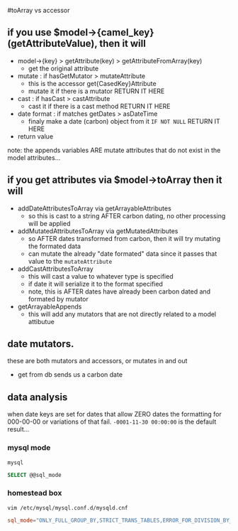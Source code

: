 #toArray vs accessor

## if you use $model->{camel_key} (getAttributeValue), then it will
- model->{key} > getAttribute(key) > getAttributeFromArray(key)
    - get the original attribute
- mutate : if hasGetMutator > mutateAttribute
    - this is the accessor get{CasedKey}Attribute
    - mutate it if there is a mutator RETURN IT HERE
- cast : if hasCast > castAttribute
    - cast it if there is a cast method RETURN IT HERE
- date format : if matches getDates > asDateTime
    - finaly make a date (carbon) object from it `IF NOT NULL` RETURN IT HERE
- return value
 
note: the appends variables ARE mutate attributes that do not exist in the model attributes...

## if you get attributes via $model->toArray then it will
- addDateAttributesToArray via getArrayableAttributes
    - so this is cast to a string AFTER carbon dating, no other processing will be applied
- addMutatedAttributesToArray via getMutatedAttributes
    - so AFTER dates transformed from carbon, then it will try mutating the formated data
    - can mutate the already "date formated" data since it passes that value to the `mutateAttribute`
- addCastAttributesToArray
    - this will cast a value to whatever type is specified
    - if date it will serialize it to the format specified
    - note, this is AFTER dates have already been carbon dated and formated by mutator
- getArrayableAppends
    - this will add any mutators that are not directly related to a model attibutue

## date mutators.

these are both mutators and accessors, or mutates in and out

- get from db sends us a carbon date

## data analysis

when date keys are set for dates that allow ZERO dates the formatting for 000-00-00 or variations of that fail.
`-0001-11-30 00:00:00` is the default result...

### mysql mode
`mysql`
```sql
SELECT @@sql_mode
```

### homestead box
`vim /etc/mysql/mysql.conf.d/mysqld.cnf`
```conf
sql_mode="ONLY_FULL_GROUP_BY,STRICT_TRANS_TABLES,ERROR_FOR_DIVISION_BY_ZERO,NO_AUTO_CREATE_USER,NO_ENGINE_SUBSTITUTION"
```
